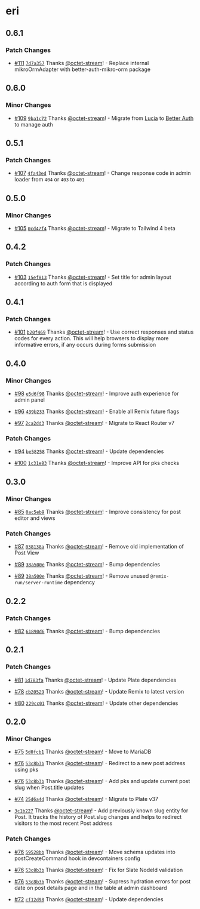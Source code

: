# eri

## 0.6.1

### Patch Changes

- [#111](https://github.com/octet-stream/eri/pull/111) [`7d7a357`](https://github.com/octet-stream/eri/commit/7d7a357b5567857c32241fd6f2d47c9aa2dd37e4) Thanks [@octet-stream](https://github.com/octet-stream)! - Replace internal mikroOrmAdapter with better-auth-mikro-orm package

## 0.6.0

### Minor Changes

- [#109](https://github.com/octet-stream/eri/pull/109) [`9ba1c72`](https://github.com/octet-stream/eri/commit/9ba1c7287cd1a5471f6a0d61eebde489d5ce33e1) Thanks [@octet-stream](https://github.com/octet-stream)! - Migrate from [Lucia](https://lucia-auth.com/) to [Better Auth](https://www.better-auth.com/) to manage auth

## 0.5.1

### Patch Changes

- [#107](https://github.com/octet-stream/eri/pull/107) [`4fa43ed`](https://github.com/octet-stream/eri/commit/4fa43ed1f7030b03dcbf36765488a2da1e036323) Thanks [@octet-stream](https://github.com/octet-stream)! - Change response code in admin loader from `404` or `403` to `401`

## 0.5.0

### Minor Changes

- [#105](https://github.com/octet-stream/eri/pull/105) [`0cd47f4`](https://github.com/octet-stream/eri/commit/0cd47f4275b6d9ca5e6c0d51c9e204c49f41faeb) Thanks [@octet-stream](https://github.com/octet-stream)! - Migrate to Tailwind 4 beta

## 0.4.2

### Patch Changes

- [#103](https://github.com/octet-stream/eri/pull/103) [`15ef813`](https://github.com/octet-stream/eri/commit/15ef813039253782bd82d8e87f5cfb4705a1ef24) Thanks [@octet-stream](https://github.com/octet-stream)! - Set title for admin layout according to auth form that is displayed

## 0.4.1

### Patch Changes

- [#101](https://github.com/octet-stream/eri/pull/101) [`b20f469`](https://github.com/octet-stream/eri/commit/b20f4698cec253f8b30176abb4d9d500c37dc40c) Thanks [@octet-stream](https://github.com/octet-stream)! - Use correct responses and status codes for every action. This will help browsers to display more informative errors, if any occurs during forms submission

## 0.4.0

### Minor Changes

- [#98](https://github.com/octet-stream/eri/pull/98) [`e5d6f98`](https://github.com/octet-stream/eri/commit/e5d6f9813e642da670a03f8eba1b8670dea5a154) Thanks [@octet-stream](https://github.com/octet-stream)! - Improve auth experience for admin panel

- [#96](https://github.com/octet-stream/eri/pull/96) [`439b233`](https://github.com/octet-stream/eri/commit/439b23383886faeabb5c60096abe14df0c794afe) Thanks [@octet-stream](https://github.com/octet-stream)! - Enable all Remix future flags

- [#97](https://github.com/octet-stream/eri/pull/97) [`2ca2dd3`](https://github.com/octet-stream/eri/commit/2ca2dd3ebca1dc078928248b2c7f5cc1949fd197) Thanks [@octet-stream](https://github.com/octet-stream)! - Migrate to React Router v7

### Patch Changes

- [#94](https://github.com/octet-stream/eri/pull/94) [`be58258`](https://github.com/octet-stream/eri/commit/be582585d1ad89cf8cee098ed8cb9e6bb645c49e) Thanks [@octet-stream](https://github.com/octet-stream)! - Update dependencies

- [#100](https://github.com/octet-stream/eri/pull/100) [`1c31e83`](https://github.com/octet-stream/eri/commit/1c31e834e9c9ba46dece9213b404ba395e1e0e58) Thanks [@octet-stream](https://github.com/octet-stream)! - Improve API for pks checks

## 0.3.0

### Minor Changes

- [#85](https://github.com/octet-stream/eri/pull/85) [`0ac5eb9`](https://github.com/octet-stream/eri/commit/0ac5eb976b506d035a8898bfca638fc20651985d) Thanks [@octet-stream](https://github.com/octet-stream)! - Improve consistency for post editor and views

### Patch Changes

- [#87](https://github.com/octet-stream/eri/pull/87) [`038138a`](https://github.com/octet-stream/eri/commit/038138a361b32949f350e4b2d4f029d642d2dea3) Thanks [@octet-stream](https://github.com/octet-stream)! - Remove old implementation of Post View

- [#89](https://github.com/octet-stream/eri/pull/89) [`38a500e`](https://github.com/octet-stream/eri/commit/38a500ed8a102c9f39b032daeee5bfae544c89b4) Thanks [@octet-stream](https://github.com/octet-stream)! - Bump dependencies

- [#89](https://github.com/octet-stream/eri/pull/89) [`38a500e`](https://github.com/octet-stream/eri/commit/38a500ed8a102c9f39b032daeee5bfae544c89b4) Thanks [@octet-stream](https://github.com/octet-stream)! - Remove unused `@remix-run/server-runtime` dependency

## 0.2.2

### Patch Changes

- [#82](https://github.com/octet-stream/eri/pull/82) [`61890d6`](https://github.com/octet-stream/eri/commit/61890d6071d4d22417636996cb1ed5bf83c5da19) Thanks [@octet-stream](https://github.com/octet-stream)! - Bump dependencies

## 0.2.1

### Patch Changes

- [#81](https://github.com/octet-stream/eri/pull/81) [`1d783fa`](https://github.com/octet-stream/eri/commit/1d783fa1f147f4f16c2faf06059d538110245eb0) Thanks [@octet-stream](https://github.com/octet-stream)! - Update Plate dependencies

- [#78](https://github.com/octet-stream/eri/pull/78) [`cb20529`](https://github.com/octet-stream/eri/commit/cb2052955c7218710ac86579477b98ea931aea22) Thanks [@octet-stream](https://github.com/octet-stream)! - Update Remix to latest version

- [#80](https://github.com/octet-stream/eri/pull/80) [`229cc01`](https://github.com/octet-stream/eri/commit/229cc0106e3812aeeddd2cc1610cb018dbddb36b) Thanks [@octet-stream](https://github.com/octet-stream)! - Update other dependencies

## 0.2.0

### Minor Changes

- [#75](https://github.com/octet-stream/eri/pull/75) [`5d0fcb1`](https://github.com/octet-stream/eri/commit/5d0fcb1527b83c68a175dea3282c3d1fd508f298) Thanks [@octet-stream](https://github.com/octet-stream)! - Move to MariaDB

- [#76](https://github.com/octet-stream/eri/pull/76) [`53c8b3b`](https://github.com/octet-stream/eri/commit/53c8b3b4f8e427222a878a68ef2fb3f5cdebff3e) Thanks [@octet-stream](https://github.com/octet-stream)! - Redirect to a new post address using pks

- [#76](https://github.com/octet-stream/eri/pull/76) [`53c8b3b`](https://github.com/octet-stream/eri/commit/53c8b3b4f8e427222a878a68ef2fb3f5cdebff3e) Thanks [@octet-stream](https://github.com/octet-stream)! - Add pks and update current post slug when Post.title updates

- [#74](https://github.com/octet-stream/eri/pull/74) [`25d6a4d`](https://github.com/octet-stream/eri/commit/25d6a4d4b12c68b5b532fa09a8004a716db3a7b7) Thanks [@octet-stream](https://github.com/octet-stream)! - Migrate to Plate v37

- [`3c1b227`](https://github.com/octet-stream/eri/commit/3c1b227cfdb37fab11115b1cc06201754b9af6d6) Thanks [@octet-stream](https://github.com/octet-stream)! - Add previously known slug entity for Post. It tracks the history of Post.slug changes and helps to redirect visitors to the most recent Post address

### Patch Changes

- [#76](https://github.com/octet-stream/eri/pull/76) [`59528bb`](https://github.com/octet-stream/eri/commit/59528bb5c9650eec0bc68a4fe0c34cc73d3d221e) Thanks [@octet-stream](https://github.com/octet-stream)! - Move schema updates into postCreateCommand hook in devcontainers config

- [#76](https://github.com/octet-stream/eri/pull/76) [`53c8b3b`](https://github.com/octet-stream/eri/commit/53c8b3b4f8e427222a878a68ef2fb3f5cdebff3e) Thanks [@octet-stream](https://github.com/octet-stream)! - Fix for Slate NodeId validation

- [#76](https://github.com/octet-stream/eri/pull/76) [`53c8b3b`](https://github.com/octet-stream/eri/commit/53c8b3b4f8e427222a878a68ef2fb3f5cdebff3e) Thanks [@octet-stream](https://github.com/octet-stream)! - Supress hydration errors for post date on post details page and in the table at admin dashboard

- [#72](https://github.com/octet-stream/eri/pull/72) [`cf12d98`](https://github.com/octet-stream/eri/commit/cf12d983120122e808011ecf49ea62d9d30f6a23) Thanks [@octet-stream](https://github.com/octet-stream)! - Update dependencies
